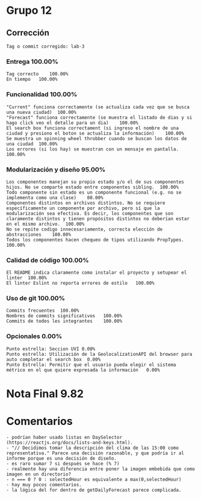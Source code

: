 # Grupo 12		
## Corrección		
	Tag o commit corregido:	lab-3
		
### Entrega		100.00%
	Tag correcto	100.00%
	En tiempo	100.00%
### Funcionalidad		100.00%
	"Current" funciona correctamente (se actualiza cada vez que se busca una nueva ciudad)	100.00%
	"Forecast" funciona correctamente (se muestra el listado de dias y si hago click veo el detalle para un dia)	100.00%
	El search box funciona correctament (si ingreso el nombre de una ciudad y presiono el boton se actualiza la información)	100.00%
	Se muestra un spinning wheel throbber cuando se buscan los datos de una ciudad	100.00%
	Los errores (si los hay) se muestran con un mensaje en pantalla. 	100.00%
### Modularización y diseño		95.00%
	Los componentes manejan su propio estado y/o el de sus componentes hijos. No se comparte estado entre componentes sibling.	100.00%
	Todo componente sin estado es un componente funcional (e.g. no se implementa como una clase)	80.00%
	Componentes distintos en archivos distintos. No se requiere específicamente un componente por archivo, pero sí que la modularización sea efectiva. Es decir, los componentes que son claramente distintos y tienen propósitos distintos no deberían estar en el mismo archivo. 	100.00%
	No se repite codigo innecesariamente, correcta elección de abstracciones	100.00%
	Todos los componentes hacen chequeo de tipos utilizando PropTypes.	100.00%
### Calidad de código		100.00%
	El README indica claramente como instalar el proyecto y setupear el linter	100.00%
	El linter Eslint no reporta errores de estilo	100.00%
### Uso de git		100.00%
	Commits frecuentes	100.00%
	Nombres de commits significativos	100.00%
	Commits de todes les integrantes	100.00%
### Opcionales		0.00%
	Punto estrella: Seccion UVI	0.00%
	Punto estrella: Utilización de la GeolocalizationAPI del browser para auto completar el search box	0.00%
	Punto Estrella: Permitir que el usuario pueda elegir el sistema métrico en el que quiere expresada la información	0.00%
		
# Nota Final		9.82
		
		
# Comentarios		
	- podrían haber usado listas en DaySelector (https://reactjs.org/docs/lists-and-keys.html).	
	- "// Decidimos tomar la descripción del clima de las 15:00 como representativa." Parece una decisión razonable, y que podría ir al informe porque es una decisión de diseño.	
	- es raro sumar 7 si después se hace (% 7)	
	- realmente hay una diferencia entre poner la imagen embebida que como imagen en un directorio? 	
	- n === 0 ? 0 : selectedHour es equivalente a max(0,selectedHour)	
	- hay muy pocos comentarios.	
	- la lógica del for dentro de getDailyForecast parece complicada.	
